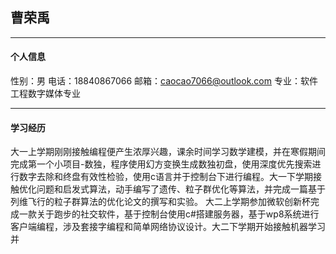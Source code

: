## 曹荣禹
---
#### 个人信息
性别：男
电话：18840867066
邮箱：caocao7066@outlook.com
专业：软件工程数字媒体专业

---
#### 学习经历
大一上学期刚刚接触编程便产生浓厚兴趣，课余时间学习数学建模，并在寒假期间完成第一个小项目-数独，程序使用幻方变换生成数独初盘，使用深度优先搜索进行数字去除和终盘有效性检验，使用c语言并于控制台下进行编程。大一下学期接触优化问题和启发式算法，动手编写了遗传、粒子群优化等算法，并完成一篇基于列维飞行的粒子群算法的优化论文的撰写和实验。
大二上学期参加微软创新杯完成一款关于跑步的社交软件，基于控制台使用c#搭建服务器，基于wp8系统进行客户端编程，涉及套接字编程和简单网络协议设计。大二下学期开始接触机器学习并
